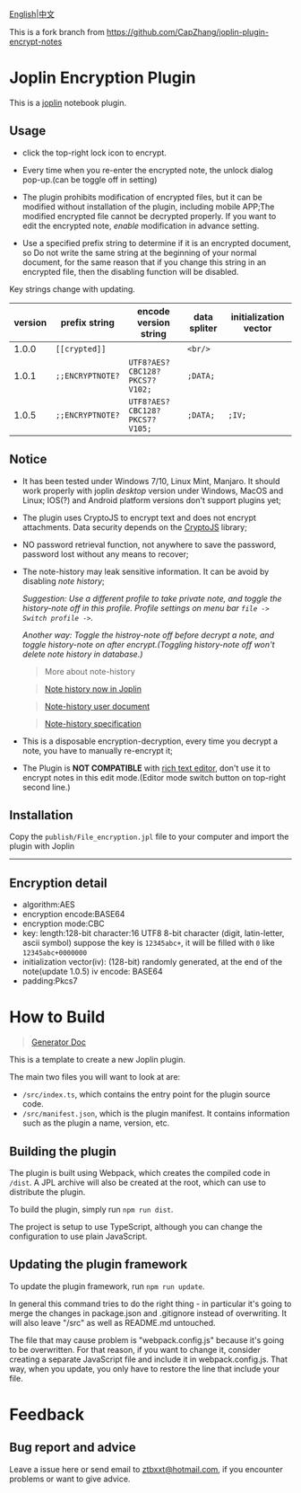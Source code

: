 [English](README.md)|[中文](README_zh.md)

This is a fork branch from https://github.com/CapZhang/joplin-plugin-encrypt-notes



# Joplin Encryption Plugin
This is a [joplin](https://joplinapp.org/) notebook plugin.
## Usage

- click the top-right lock icon to encrypt.

- Every time when you re-enter the encrypted note, the unlock dialog pop-up.(can be toggle off in setting)

- The plugin prohibits modification of encrypted files, but it can be modified without installation of the plugin, including mobile APP;The modified encrypted file cannot be decrypted properly. If you want to edit the encrypted note, *enable* modification in advance setting.

- Use a specified prefix string to determine if it is an encrypted document, so Do not write the same string at the beginning of your normal document, for the same reason that if you change this string in an encrypted file, then the disabling function will be disabled.

Key strings change with updating.

|version|prefix string|encode version string| data spliter | initialization vector |
| - | - | - | - | - |
| 1.0.0 | `[[crypted]]`|  | `<br/>` | |
| 1.0.1 | `;;ENCRYPTNOTE?` |`UTF8?AES?CBC128?PKCS7?V102;` |`;DATA;`| |
| 1.0.5 | `;;ENCRYPTNOTE?` |`UTF8?AES?CBC128?PKCS7?V105;` |`;DATA;`| `;IV;` |

## Notice

- It has been tested under Windows 7/10, Linux Mint, Manjaro. It should work properly with joplin *desktop* version under Windows, MacOS and Linux; IOS(?) and Android platform versions don't support plugins yet;

- The plugin uses CryptoJS to encrypt text and does not encrypt attachments. Data security depends on the [CryptoJS](https://cryptojs.gitbook.io/docs/) library;

- NO password retrieval function, not anywhere to save the password, password lost without any means to recover;

- The note-history may leak sensitive information. It can be avoid by disabling *note history*;

   *Suggestion: Use a different profile to take private note, and toggle the history-note off in this profile. Profile settings on menu bar `file -> Switch profile ->`.*

   *Another way: Toggle the histroy-note off before decrypt a note, and toggle history-note on after encrypt.(Toggling history-note off won't delete note history in database.)*

   > More about note-history 

   > [Note history now in Joplin](https://www.patreon.com/posts/note-history-now-27083082)

   > [Note-history user document](https://joplinapp.org/note_history/)

   > [Note-history specification](https://joplinapp.org/spec/history/)

- This is a disposable encryption-decryption, every time you decrypt a note, you have to manually re-encrypt it;
    
- The Plugin is **NOT COMPATIBLE** with [rich text editor](https://joplinapp.org/rich_text_editor/), don't use it to encrypt notes in this edit mode.(Editor mode switch button on top-right second line.)
## Installation

Copy the `publish/File_encryption.jpl` file to your computer and import the plugin with Joplin

---

## Encryption detail
- algorithm:AES
- encryption encode:BASE64
- encryption mode:CBC
- key:
    length:128-bit
    character:16 UTF8 8-bit character (digit, latin-letter, ascii symbol)
       suppose the key is `12345abc+`, it will be filled with `0` like `12345abc+0000000`
- initialization vector(iv): (128-bit) randomly generated, at the end of the note(update 1.0.5)
    iv encode: BASE64
- padding:Pkcs7


# How to Build

> [Generator Doc](GENERATOR_DOC.md)

This is a template to create a new Joplin plugin.

The main two files you will want to look at are:

- `/src/index.ts`, which contains the entry point for the plugin source code.
- `/src/manifest.json`, which is the plugin manifest. It contains information such as the plugin a name, version, etc.

## Building the plugin

The plugin is built using Webpack, which creates the compiled code in `/dist`. A JPL archive will also be created at the root, which can use to distribute the plugin.

To build the plugin, simply run `npm run dist`.

The project is setup to use TypeScript, although you can change the configuration to use plain JavaScript.

## Updating the plugin framework

To update the plugin framework, run `npm run update`.

In general this command tries to do the right thing - in particular it's going to merge the changes in package.json and .gitignore instead of overwriting. It will also leave "/src" as well as README.md untouched.

The file that may cause problem is "webpack.config.js" because it's going to be overwritten. For that reason, if you want to change it, consider creating a separate JavaScript file and include it in webpack.config.js. That way, when you update, you only have to restore the line that include your file.

# Feedback

## Bug report and advice

Leave a issue here or send email to ztbxxt@hotmail.com, if you encounter problems or want to give advice.

